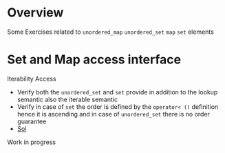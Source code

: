 
# Overview 

Some Exercises related to `unordered_map` `unordered_set` `map` `set` elements

# Set and Map access interface 

Iterability Access 

- Verify both the `unordered_set` and `set` provide in addition to the lookup semantic also the iterable semantic 
- Verify in case of `set` the order is defined by the `operator< ()` definition hence it is ascending and in case of `unordered_set` there is no order guarantee 
- [Sol](map_set_iterate1.cpp)







Work in progress 

